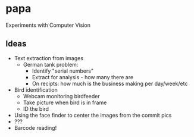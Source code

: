 papa
====

Experiments with Computer Vision


## Ideas
 * Text extraction from images
   * German tank problem:
      * Identify "serial numbers"
      * Extract for analysis - how many there are
      * On recipts: how much is the business making per day/week/etc
 * Bird identification
    * Webcam monitoring birdfeeder
    * Take picture when bird is in frame
    * ID the bird
 * Using the face finder to center the images from the commit pics
 * ???
 * Barcode reading!